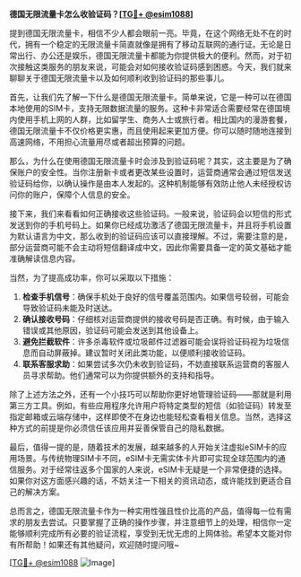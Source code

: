 **德国无限流量卡怎么收验证码？[[TG💪+ @esim1088](https://t.me/s/esim1088)]**

提到德国无限流量卡，相信不少人都会眼前一亮。毕竟，在这个网络无处不在的时代，拥有一个稳定的无限流量卡简直就像是拥有了移动互联网的通行证。无论是日常出行、办公还是娱乐，德国无限流量卡都能为你提供极大的便利。然而，对于初次接触这类服务的朋友来说，可能会对如何接收验证码感到困惑。今天，我们就来聊聊关于德国无限流量卡以及如何顺利收到验证码的那些事儿。

首先，让我们先了解一下什么是德国无限流量卡。简单来说，它是一种可以在德国本地使用的SIM卡，支持无限数据流量的服务。这种卡非常适合需要经常在德国境内使用手机上网的人群，比如留学生、商务人士或旅行者。相比国内的漫游套餐，德国无限流量卡不仅价格更实惠，而且使用起来更加方便。你可以随时随地连接到高速网络，不用担心流量用尽或者超出预算的问题。

那么，为什么在使用德国无限流量卡时会涉及到验证码呢？其实，这主要是为了确保账户的安全性。当你注册新卡或者更改某些设置时，运营商通常会通过短信发送验证码给你，以确认操作是由本人发起的。这种机制能够有效防止他人未经授权访问你的账户，保障个人信息的安全。

接下来，我们来看看如何正确接收这些验证码。一般来说，验证码会以短信的形式发送到你的手机号码上。如果你已经成功激活了德国无限流量卡，并且将手机设置为默认语言为中文，那么收到的验证码应该可以直接理解。不过，需要注意的是，部分运营商可能不会主动将短信翻译成中文，因此你需要具备一定的英文基础才能准确解读信息内容。

当然，为了提高成功率，你可以采取以下措施：

1. **检查手机信号**：确保手机处于良好的信号覆盖范围内。如果信号较弱，可能会导致验证码未能及时送达。
2. **确认接收号码**：仔细核对运营商提供的接收号码是否正确。有时候，由于输入错误或其他原因，验证码可能会发送到其他设备上。
3. **避免拦截软件**：许多杀毒软件或垃圾邮件过滤器可能会误将验证码视为垃圾信息而自动屏蔽掉。建议暂时关闭此类功能，以便顺利接收验证码。
4. **联系客服求助**：如果尝试多次仍未收到验证码，不妨直接联系运营商的客服人员寻求帮助。他们通常可以为你提供额外的支持和指导。

除了上述方法之外，还有一个小技巧可以帮助你更好地管理验证码——那就是利用第三方工具。例如，有些应用程序允许用户将特定类型的短信（如验证码）转发至指定邮箱或云端存储中，这样即使不在身边也能轻松查看相关信息。当然，选择这种方式的前提是你必须信任该应用并妥善保管自己的隐私数据。

最后，值得一提的是，随着技术的发展，越来越多的人开始关注虚拟eSIM卡的应用场景。与传统物理SIM卡不同，eSIM卡无需实体卡片即可实现全球范围内的通信服务。对于经常往返多个国家的人来说，eSIM卡无疑是一个非常便捷的选择。如果你对这方面感兴趣的话，不妨关注一下相关的资讯动态，或许能找到更适合自己的解决方案。

总而言之，德国无限流量卡作为一种实用性强且性价比高的产品，值得每一位有需求的朋友去尝试。只要掌握了正确的操作步骤，并注意细节上的处理，相信你一定能够顺利完成所有必要的验证流程，享受到无忧无虑的上网体验。希望本文能对你有所帮助！如果还有其他疑问，欢迎随时提问哦~

[[TG💪+ @esim1088](https://t.me/s/esim1088) ![Image](https://i.postimg.cc/4NQfJmqS/Snipaste-2025-05-13-00-14-12.png)]